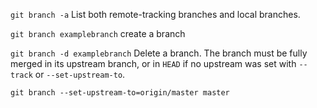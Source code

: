 
`git branch -a`  List both remote-tracking branches and local branches. 



`git branch examplebranch`  create a branch

`git branch -d examplebranch`  Delete a branch. The branch must be fully merged in its upstream branch, or in `HEAD` if no upstream was set with `--track` or `--set-upstream-to`.







`git branch --set-upstream-to=origin/master master`   
